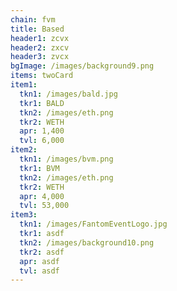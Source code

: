 ```yaml
---
chain: fvm
title: Based
header1: zcvx
header2: zxcv
header3: zvcx
bgImage: /images/background9.png
items: twoCard
item1:
  tkn1: /images/bald.jpg
  tkr1: BALD
  tkn2: /images/eth.png
  tkr2: WETH
  apr: 1,400
  tvl: 6,000
item2:
  tkn1: /images/bvm.png
  tkr1: BVM
  tkn2: /images/eth.png
  tkr2: WETH
  apr: 4,000
  tvl: 53,000
item3:
  tkn1: /images/FantomEventLogo.jpg
  tkr1: asdf
  tkn2: /images/background10.png
  tkr2: asdf
  apr: asdf
  tvl: asdf
---
```

